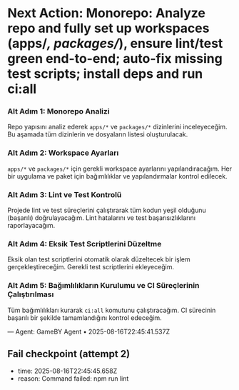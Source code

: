 # Next Action: Monorepo: Analyze repo and fully set up workspaces (apps/*, packages/*), ensure lint/test green end-to-end; auto-fix missing test scripts; install deps and run ci:all

### Alt Adım 1: Monorepo Analizi
Repo yapısını analiz ederek `apps/*` ve `packages/*` dizinlerini inceleyeceğim. Bu aşamada tüm dizinlerin ve dosyaların listesi oluşturulacak.

### Alt Adım 2: Workspace Ayarları
`apps/*` ve `packages/*` için gerekli workspace ayarlarını yapılandıracağım. Her bir uygulama ve paket için bağımlılıklar ve yapılandırmalar kontrol edilecek.

### Alt Adım 3: Lint ve Test Kontrolü
Projede lint ve test süreçlerini çalıştırarak tüm kodun yeşil olduğunu (başarılı) doğrulayacağım. Lint hatalarını ve test başarısızlıklarını raporlayacağım.

### Alt Adım 4: Eksik Test Scriptlerini Düzeltme
Eksik olan test scriptlerini otomatik olarak düzeltecek bir işlem gerçekleştireceğim. Gerekli test scriptlerini ekleyeceğim.

### Alt Adım 5: Bağımlılıkların Kurulumu ve CI Süreçlerinin Çalıştırılması
Tüm bağımlılıkları kurarak `ci:all` komutunu çalıştıracağım. CI sürecinin başarılı bir şekilde tamamlandığını kontrol edeceğim.

— Agent: GameBY Agent • 2025-08-16T22:45:41.537Z


## Fail checkpoint (attempt 2)
- time: 2025-08-16T22:45:45.658Z
- reason: Command failed: npm run lint
